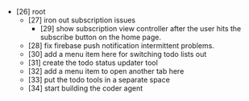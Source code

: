 * [26] root
  * [27] iron out subscription issues
    * [29] show subscription view controller after the user hits the subscribe button on the home page.
  * [28] fix firebase push notification intermittent problems.
  * [30] add a menu item here for switching todo lists out
  * [31] create the todo status updater tool
  * [32] add a menu item to open another tab here
  * [33] put the todo tools in a separate space
  * [34] start building the coder agent